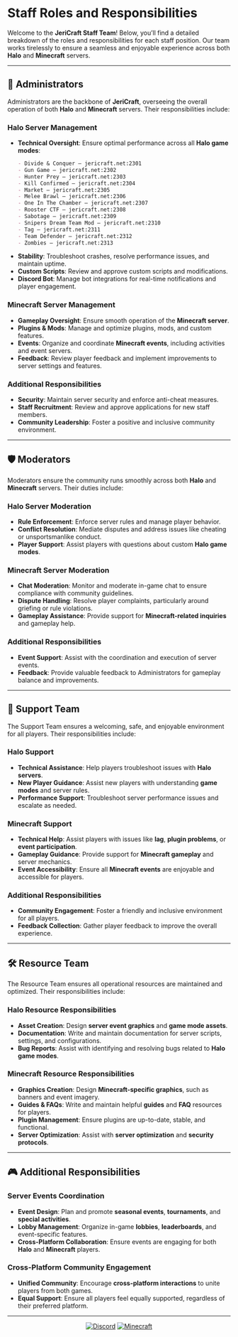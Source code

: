 # Staff Roles and Responsibilities

Welcome to the **JeriCraft Staff Team**! Below, you’ll find a detailed breakdown of the roles and responsibilities for each staff position. Our team works tirelessly to ensure a seamless and enjoyable experience across both **Halo** and **Minecraft** servers.

---

## 👑 Administrators

Administrators are the backbone of **JeriCraft**, overseeing the overall operation of both **Halo** and **Minecraft** servers. Their responsibilities include:

### **Halo Server Management**
- **Technical Oversight**: Ensure optimal performance across all **Halo game modes**:
    ```markdown
    - Divide & Conquer – jericraft.net:2301
    - Gun Game – jericraft.net:2302
    - Hunter Prey – jericraft.net:2303
    - Kill Confirmed – jericraft.net:2304
    - Market – jericraft.net:2305
    - Melee Brawl – jericraft.net:2306
    - One In The Chamber – jericraft.net:2307
    - Rooster CTF – jericraft.net:2308
    - Sabotage – jericraft.net:2309
    - Snipers Dream Team Mod – jericraft.net:2310
    - Tag – jericraft.net:2311
    - Team Defender – jericraft.net:2312
    - Zombies – jericraft.net:2313
    ```
- **Stability**: Troubleshoot crashes, resolve performance issues, and maintain uptime.
- **Custom Scripts**: Review and approve custom scripts and modifications.
- **Discord Bot**: Manage bot integrations for real-time notifications and player engagement.

### **Minecraft Server Management**
- **Gameplay Oversight**: Ensure smooth operation of the **Minecraft server**.
- **Plugins & Mods**: Manage and optimize plugins, mods, and custom features.
- **Events**: Organize and coordinate **Minecraft events**, including activities and event servers.
- **Feedback**: Review player feedback and implement improvements to server settings and features.

### **Additional Responsibilities**
- **Security**: Maintain server security and enforce anti-cheat measures.
- **Staff Recruitment**: Review and approve applications for new staff members.
- **Community Leadership**: Foster a positive and inclusive community environment.

---

## 🛡️ Moderators

Moderators ensure the community runs smoothly across both **Halo** and **Minecraft** servers. Their duties include:

### **Halo Server Moderation**
- **Rule Enforcement**: Enforce server rules and manage player behavior.
- **Conflict Resolution**: Mediate disputes and address issues like cheating or unsportsmanlike conduct.
- **Player Support**: Assist players with questions about custom **Halo game modes**.

### **Minecraft Server Moderation**
- **Chat Moderation**: Monitor and moderate in-game chat to ensure compliance with community guidelines.
- **Dispute Handling**: Resolve player complaints, particularly around griefing or rule violations.
- **Gameplay Assistance**: Provide support for **Minecraft-related inquiries** and gameplay help.

### **Additional Responsibilities**
- **Event Support**: Assist with the coordination and execution of server events.
- **Feedback**: Provide valuable feedback to Administrators for gameplay balance and improvements.

---

## 🌟 Support Team

The Support Team ensures a welcoming, safe, and enjoyable environment for all players. Their responsibilities include:

### **Halo Support**
- **Technical Assistance**: Help players troubleshoot issues with **Halo servers**.
- **New Player Guidance**: Assist new players with understanding **game modes** and server rules.
- **Performance Support**: Troubleshoot server performance issues and escalate as needed.

### **Minecraft Support**
- **Technical Help**: Assist players with issues like **lag**, **plugin problems**, or **event participation**.
- **Gameplay Guidance**: Provide support for **Minecraft gameplay** and server mechanics.
- **Event Accessibility**: Ensure all **Minecraft events** are enjoyable and accessible for players.

### **Additional Responsibilities**
- **Community Engagement**: Foster a friendly and inclusive environment for all players.
- **Feedback Collection**: Gather player feedback to improve the overall experience.

---

## 🛠️ Resource Team

The Resource Team ensures all operational resources are maintained and optimized. Their responsibilities include:

### **Halo Resource Responsibilities**
- **Asset Creation**: Design **server event graphics** and **game mode assets**.
- **Documentation**: Write and maintain documentation for server scripts, settings, and configurations.
- **Bug Reports**: Assist with identifying and resolving bugs related to **Halo game modes**.

### **Minecraft Resource Responsibilities**
- **Graphics Creation**: Design **Minecraft-specific graphics**, such as banners and event imagery.
- **Guides & FAQs**: Write and maintain helpful **guides** and **FAQ** resources for players.
- **Plugin Management**: Ensure plugins are up-to-date, stable, and functional.
- **Server Optimization**: Assist with **server optimization** and **security protocols**.

---

## 🎮 Additional Responsibilities

### **Server Events Coordination**
- **Event Design**: Plan and promote **seasonal events**, **tournaments**, and **special activities**.
- **Lobby Management**: Organize in-game **lobbies**, **leaderboards**, and event-specific features.
- **Cross-Platform Collaboration**: Ensure events are engaging for both **Halo** and **Minecraft** players.

### **Cross-Platform Community Engagement**
- **Unified Community**: Encourage **cross-platform interactions** to unite players from both games.
- **Equal Support**: Ensure all players feel equally supported, regardless of their preferred platform.

---

<center>

[![Discord](https://img.shields.io/discord/1071172977326403634?label=Discord&logo=discord&style=for-the-badge)](https://discord.gg/wuVcM9AZrr)
[![Minecraft](https://img.shields.io/badge/Minecraft-1.21.4-00AF54?style=for-the-badge&logo=curseforge)](jericraft.net)

</center>